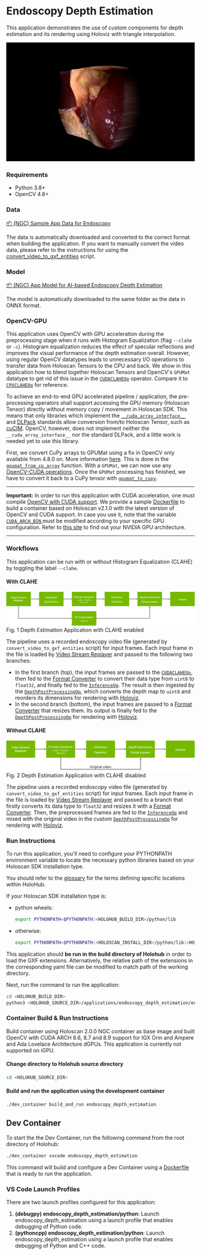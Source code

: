 # Endoscopy Depth Estimation

This application demonstrates the use of custom components for depth estimation and its rendering using Holoviz with triangle interpolation.

![](screenshot.png)

### Requirements

- Python 3.8+
- OpenCV 4.8+

### Data

[📦️ (NGC) Sample App Data for Endoscopy](https://catalog.ngc.nvidia.com/orgs/nvidia/teams/clara-holoscan/resources/holoscan_endoscopy_sample_data)

The data is automatically downloaded and converted to the correct format when building the application.
If you want to manually convert the video data, please refer to the instructions for using the [convert_video_to_gxf_entities](https://github.com/nvidia-holoscan/holoscan-sdk/tree/main/scripts#convert_video_to_gxf_entitiespy) script.

### Model

[📦️ (NGC) App Model for AI-based Endoscopy Depth Estimation](https://catalog.ngc.nvidia.com/orgs/nvidia/teams/clara-holoscan/resources/holoscan_endoscopy_depth_estimation_sample_data)

The model is automatically downloaded to the same folder as the data in ONNX format.

### OpenCV-GPU

This application uses OpenCV with GPU acceleration during the preprocessing stage when it runs with Histogram Equalization (flag `--clahe` or `-c`).
Histogram equalization reduces the effect of specular reflections and improves the visual performance of the depth estimation overall. However,
using regular OpenCV datatypes leads to unnecessary I/O operations to transfer data from Holoscan Tensors to the CPU and back.
We show in this application how to blend together Holoscan Tensors and OpenCV's `GPUMat` datatype to get rid of this issue in the [`CUDACLAHEOp`](./endoscopy_depth_estimation.py#L163) operator. 
Compare it to [`CPUCLAHEOp`](./endoscopy_depth_estimation.py#L123) for reference.

To achieve an end-to-end GPU accelerated pipeline / application, the pre-processing operators shall support accessing the GPU memory (Holoscan Tensor) 
directly without memory copy / movement in Holoscan SDK. This means that only libraries which implement the [`__cuda_array_interface__`](https://numba.readthedocs.io/en/stable/cuda/cuda_array_interface.html) 
and [DLPack](https://dmlc.github.io/dlpack/latest/) standards allow conversion from/to Holoscan Tensor, such as [cuCIM](https://github.com/rapidsai/cucim).
OpenCV, however, does not implement neither the `__cuda_array_interface__` nor the standard DLPack, and a little work is needed yet to use this library.

First, we convert CuPy arrays to GPUMat using a fix in OpenCV only available from 4.8.0 on. More information [here](https://github.com/opencv/opencv/pull/23371).
This is done in the [`gpumat_from_cp_array`](./endoscopy_depth_estimation.py#L32) function. With a `GPUMat`, we can now use any [OpenCV-CUDA operations](https://docs.opencv.org/2.4/modules/gpu/doc/gpu.html).
Once the `GPUMat` processing has finished, we have to convert it back to a CuPy tensor with [`gpumat_to_cupy`](./endoscopy_depth_estimation.py#L53). 

<hr/>

**Important:** In order to run this application with CUDA acceleration, one must compile [OpenCV with CUDA support](https://docs.opencv.org/4.8.0/d2/dbc/cuda_intro.html).
We provide a sample [Dockerfile](./Dockerfile) to build a container based on Holoscan v2.1.0 with the latest version of OpenCV and CUDA support.
In case you use it, note that the variable [`CUDA_ARCH_BIN` ](./Dockerfile#L25) must be modified according to your specific GPU
configuration. Refer to [this site](https://developer.nvidia.com/cuda-gpus) to find out your NVIDIA GPU architecture.

<hr/>

### Workflows

This application can be run with or without Histogram Equalization (CLAHE) by toggling the label `--clahe`.

#### With CLAHE
![](docs/workflow_depth_estimation_clahe.png)<br>
Fig. 1 Depth Estimation Application with CLAHE enabled

The pipeline uses a recorded endoscopy video file (generated by `convert_video_to_gxf_entities` script) for input frames. Each input frame in the file is loaded by [Video Stream Replayer](https://docs.nvidia.com/holoscan/sdk-user-guide/holoscan_operators_extensions.html#operators) and passed to the following two branches:
- In the first branch (top), the input frames are passed to the [`CUDACLAHEOp`](./endoscopy_depth_estimation.py#L163), 
then fed to the [Format Converter](https://docs.nvidia.com/holoscan/sdk-user-guide/holoscan_operators_extensions.html#operators)
to convert their data type from `uint8` to `float32`, and finally fed to the [`InferenceOp`](https://docs.nvidia.com/holoscan/sdk-user-guide/holoscan_operators_extensions.html#operators).
The result is then ingested by the [`DepthPostProcessingOp`](./endoscopy_depth_estimation.py#L87), which converts the depth map
to `uint8` and reorders its dimensions for rendering with [Holoviz](https://docs.nvidia.com/holoscan/sdk-user-guide/holoscan_operators_extensions.html#operators).
- In the second branch (bottom), the input frames are passed to a [Format Converter](https://docs.nvidia.com/holoscan/sdk-user-guide/holoscan_operators_extensions.html#operators)
that resizes them. Its output is finally fed to the [`DepthPostProcessingOp`](./endoscopy_depth_estimation.py#L87) for 
rendering with [Holoviz](https://docs.nvidia.com/holoscan/sdk-user-guide/holoscan_operators_extensions.html#operators).


#### Without CLAHE
![](docs/workflow_depth_estimation_noclahe.png)<br>
Fig. 2 Depth Estimation Application with CLAHE disabled

The pipeline uses a recorded endoscopy video file (generated by `convert_video_to_gxf_entities` script) for input frames. Each input frame in the file is loaded by [Video Stream Replayer](https://docs.nvidia.com/holoscan/sdk-user-guide/holoscan_operators_extensions.html#operators)
and passed to a branch that firstly converts its data type to `float32` and resizes it with a [Format Converter](https://docs.nvidia.com/holoscan/sdk-user-guide/holoscan_operators_extensions.html#operators).
Then, the preprocessed frames are fed to the [`InferenceOp`](https://docs.nvidia.com/holoscan/sdk-user-guide/holoscan_operators_extensions.html#operators)
and mixed with the original video in the custom [`DepthPostProcessingOp`](./endoscopy_depth_estimation.py#L87) for
rendering with [Holoviz](https://docs.nvidia.com/holoscan/sdk-user-guide/holoscan_operators_extensions.html#operators).

### Run Instructions

To run this application, you'll need to configure your PYTHONPATH environment variable to locate the
necessary python libraries based on your Holoscan SDK installation type.

You should refer to the [glossary](../../README.md#Glossary) for the terms defining specific locations within HoloHub.

If your Holoscan SDK installation type is:

* python wheels:

  ```bash
  export PYTHONPATH=$PYTHONPATH:<HOLOHUB_BUILD_DIR>/python/lib
  ```

* otherwise:
 
  ```bash
  export PYTHONPATH=$PYTHONPATH:<HOLOSCAN_INSTALL_DIR>/python/lib:<HOLOHUB_BUILD_DIR>/python/lib
  ```

This application should **be run in the build directory of Holohub** in order to load the GXF extensions.
Alternatively, the relative path of the extensions in the corresponding yaml file can be modified to match path of
the working directory.

Next, run the command to run the application:

```bash
cd <HOLOHUB_BUILD_DIR>
python3 <HOLOHUB_SOURCE_DIR>/applications/endoscopy_depth_estimation/endoscopy_depth_estimation.py --data=<DATA_DIR> --model=<MODEL_DIR> --clahe
```
### Container Build & Run Instructions

Build container using Holoscan 2.0.0 NGC container as base image and built OpenCV with CUDA ARCH 8.6, 8.7 and 8.9 support for IGX Orin and Ampere and Ada Lovelace Architecture dGPUs. This application is currently not supported on iGPU.

#### Change directory to Holohub source directory

```bash
cd <HOLOHUB_SOURCE_DIR>
```
#### Build and run the application using the development container

```bash
./dev_container build_and_run endoscopy_depth_estimation
```


## Dev Container

To start the the Dev Container, run the following command from the root directory of Holohub:

```bash
./dev_container vscode endoscopy_depth_estimation
```

This command will build and configure a Dev Container using a [Dockerfile](./Dockerfile) that is ready to run the application.

### VS Code Launch Profiles

There are two launch profiles configured for this application:

1. **(debugpy) endoscopy_depth_estimation/python**: Launch endoscopy_depth_estimation using a launch profile that enables debugging of Python code.
2. **(pythoncpp) endoscopy_depth_estimation/python**: Launch endoscopy_depth_estimation using a launch profile that enables debugging of Python and C++ code.
